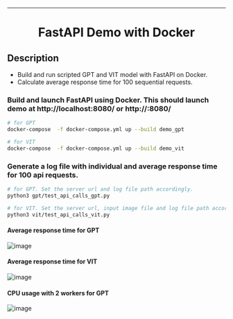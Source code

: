 ______________________________________________________________________

<div align="center">

# FastAPI Demo with Docker

</div>

## Description

- Build and run scripted GPT and VIT model with FastAPI on Docker.
- Calculate average response time for 100 sequential requests.

### Build and launch FastAPI using Docker. This should launch demo at http://localhost:8080/ or http://<your-ec2-external-ip>:8080/
```bash
# for GPT
docker-compose  -f docker-compose.yml up --build demo_gpt

# for VIT
docker-compose  -f docker-compose.yml up --build demo_vit

```

### Generate a log file with individual and average response time for 100 api requests.
```bash
# for GPT. Set the server url and log file path accordingly.
python3 gpt/test_api_calls_gpt.py

# for VIT. Set the server url, input image file and log file path accordingly.
python3 vit/test_api_calls_vit.py

```

#### Average response time for GPT

<div align="left">

![image](https://github.com/RSWAIN1486/emlov3-fastapi/assets/48782471/39b7e473-588a-4956-b249-88aaca5bf8b0)

</div>

#### Average response time for VIT

<div align="left">

![image](https://github.com/RSWAIN1486/emlov3-fastapi/assets/48782471/6c564894-1ac6-4963-bace-d291aff77823)

</div>

#### CPU usage with 2 workers for GPT

<div align="left">

![image](https://github.com/RSWAIN1486/emlov3-fastapi/assets/48782471/2bff0f77-f7cd-4a6f-8e84-552824b78650)

</div>
